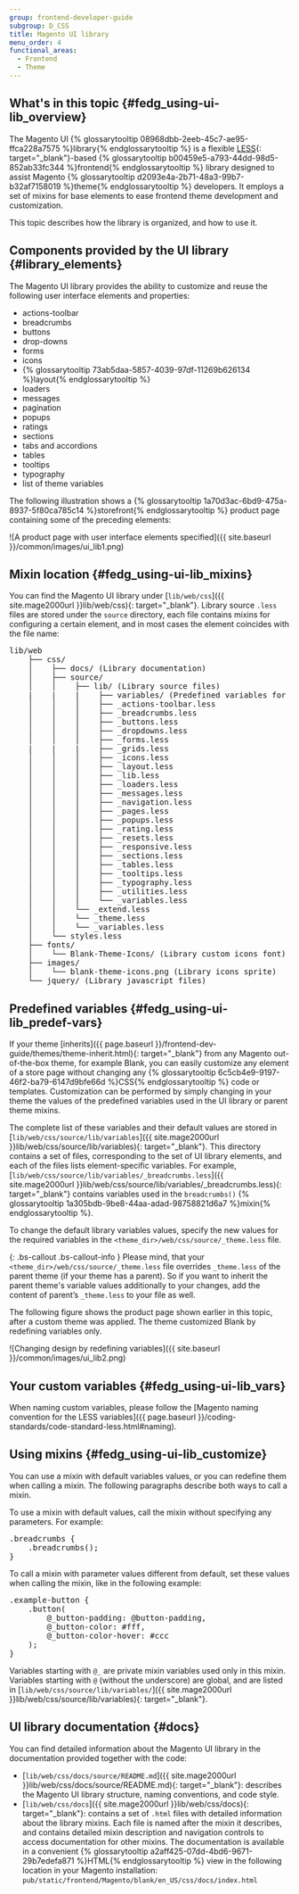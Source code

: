 ```yaml
---
group: frontend-developer-guide
subgroup: D_CSS
title: Magento UI library
menu_order: 4
functional_areas:
  - Frontend
  - Theme
---
```


## What\'s in this topic   {#fedg_using-ui-lib_overview}

The Magento UI {% glossarytooltip 08968dbb-2eeb-45c7-ae95-ffca228a7575 %}library{% endglossarytooltip %} is a flexible [LESS](http://lesscss.org/){: target="_blank"}-based {% glossarytooltip b00459e5-a793-44dd-98d5-852ab33fc344 %}frontend{% endglossarytooltip %} library designed to assist Magento {% glossarytooltip d2093e4a-2b71-48a3-99b7-b32af7158019 %}theme{% endglossarytooltip %} developers. It employs a set of mixins for base elements to ease frontend theme development and customization. 

This topic describes how the library is organized, and how to use it. 

## Components provided by the UI library {#library_elements}

The Magento UI library provides the ability to customize and reuse the following user interface elements and properties:

*	actions-toolbar
*	breadcrumbs
*	buttons
*	drop-downs
*	forms
*	icons
*	{% glossarytooltip 73ab5daa-5857-4039-97df-11269b626134 %}layout{% endglossarytooltip %}
*	loaders
*	messages
*	pagination
*	popups
*	ratings
*	sections
*	tabs and accordions
*	tables
*	tooltips
*	typography
*	list of theme variables

The following illustration shows a {% glossarytooltip 1a70d3ac-6bd9-475a-8937-5f80ca785c14 %}storefront{% endglossarytooltip %} product page containing some of the preceding elements:

![A product page with user interface elements specified]({{ site.baseurl }}/common/images/ui_lib1.png)

## Mixin location {#fedg_using-ui-lib_mixins}

 You can find the Magento UI library under [`lib/web/css`]({{ site.mage2000url }}lib/web/css){: target="_blank"}. Library source `.less` files are stored under the `source` directory, each file contains mixins for configuring a certain element, and in most cases the element coincides with the file name:

<pre>lib/web
    ├── css/
    │    ├── docs/ (Library documentation)
    │    ├── source/
    │    │    ├── lib/ (Library source files)
    |    |    |    ├── variables/ (Predefined variables for each mixin)
    │    │    │    ├── _actions-toolbar.less
    │    │    │    ├── _breadcrumbs.less
    │    │    │    ├── _buttons.less
    │    │    │    ├── _dropdowns.less
    │    │    │    ├── _forms.less
    |    |    |    ├── _grids.less
    │    │    │    ├── _icons.less
    │    │    │    ├── _layout.less
    │    │    │    ├── _lib.less
    │    │    │    ├── _loaders.less
    │    │    │    ├── _messages.less
    │    │    │    ├── _navigation.less
    │    │    │    ├── _pages.less
    │    │    │    ├── _popups.less
    │    │    │    ├── _rating.less
    │    │    │    ├── _resets.less
    │    │    │    ├── _responsive.less
    │    │    │    ├── _sections.less
    │    │    │    ├── _tables.less
    │    │    │    ├── _tooltips.less
    │    │    │    ├── _typography.less
    │    │    │    ├── _utilities.less
    │    │    │    └── _variables.less
    │    │    └── _extend.less
    │    │    └── _theme.less
    │    │    └── _variables.less
    │    └── styles.less
    ├── fonts/
    │    └── Blank-Theme-Icons/ (Library custom icons font)
    ├── images/
    │    └── blank-theme-icons.png (Library icons sprite)
    └── jquery/ (Library javascript files)</pre>

## Predefined variables {#fedg_using-ui-lib_predef-vars}

If your theme [inherits]({{ page.baseurl }}/frontend-dev-guide/themes/theme-inherit.html){: target="_blank"} from any Magento out-of-the-box theme, for example Blank, you can easily customize any element of a store page without changing any {% glossarytooltip 6c5cb4e9-9197-46f2-ba79-6147d9bfe66d %}CSS{% endglossarytooltip %} code or templates. Customization can be performed by simply changing in your theme the values of the predefined variables used in the UI library or parent theme mixins.

The complete list of these variables and their default values are stored in [`lib/web/css/source/lib/variables`]({{ site.mage2000url }}lib/web/css/source/lib/variables){: target="_blank"}. This directory contains a set of files, corresponding to the set of UI library elements, and each of the files lists element-specific variables. For example, [`lib/web/css/source/lib/variables/_breadcrumbs.less`]({{ site.mage2000url }}lib/web/css/source/lib/variables/_breadcrumbs.less){: target="_blank"} contains variables used in the `breadcrumbs()` {% glossarytooltip 1a305bdb-9be8-44aa-adad-98758821d6a7 %}mixin{% endglossarytooltip %}.

To change the default library variables values, specify the new values for the required variables in the <code>&lt;theme_dir&gt;/web/css/source/_theme.less</code> file.

{: .bs-callout .bs-callout-info }
Please mind, that your `<theme_dir>/web/css/source/_theme.less` file overrides `_theme.less` of the parent theme (if your theme has a parent). So if you want to inherit the parent theme's variable values additionally to your changes, add the content of parent’s `_theme.less` to your file as well.

The following figure shows the product page shown earlier in this topic, after a custom theme was applied. The theme customized Blank by redefining variables only.

![Changing design by redefining variables]({{ site.baseurl }}/common/images/ui_lib2.png)

## Your custom variables {#fedg_using-ui-lib_vars}

When naming custom variables, please follow the [Magento naming convention for the LESS variables]({{ page.baseurl }}/coding-standards/code-standard-less.html#naming).

## Using mixins {#fedg_using-ui-lib_customize}

You can use a mixin with default variables values, or you can redefine them when calling a mixin. The following paragraphs describe both ways to call a mixin.

To use a mixin with default values, call the mixin without specifying any parameters. For example:

<pre>.breadcrumbs {
    .breadcrumbs();
}</pre>

To call a mixin with parameter values different from default, set these values when calling the mixin, like in the following example:

<pre>.example-button {
    .button(
        @_button-padding: @button-padding,
        @_button-color: #fff,
        @_button-color-hover: #ccc
    );
}</pre>

Variables starting with `@_` are private mixin variables used only in this mixin. Variables starting with `@` (without the underscore) are global, and are listed in [`lib/web/css/source/lib/variables/`]({{ site.mage2000url }}lib/web/css/source/lib/variables){: target="_blank"}.

## UI library documentation {#docs}

You can find detailed information about the Magento UI library in the documentation provided together with the code:

* [`lib/web/css/docs/source/README.md`]({{ site.mage2000url }}lib/web/css/docs/source/README.md){: target="_blank"}: describes the Magento UI library structure, naming conventions, and code style.
* [`lib/web/css/docs`]({{ site.mage2000url }}lib/web/css/docs){: target="_blank"}: contains a set of `.html` files with detailed information about the library mixins. Each file is named after the mixin it describes, and contains detailed mixin description and navigation controls to access documentation for other mixins. The documentation is available in a convenient {% glossarytooltip a2aff425-07dd-4bd6-9671-29b7edefa871 %}HTML{% endglossarytooltip %} view in the following location in your Magento installation: <code>pub/static/frontend/Magento/blank/en_US/css/docs/index.html</code>
